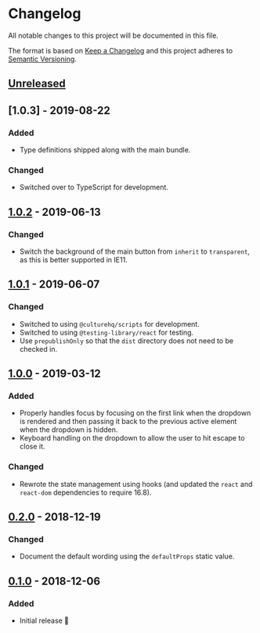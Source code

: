 # Changelog

All notable changes to this project will be documented in this file.

The format is based on [Keep a Changelog](http://keepachangelog.com/en/1.0.0/) and this project adheres to [Semantic Versioning](http://semver.org/spec/v2.0.0.html).

## [Unreleased]

## [1.0.3] - 2019-08-22

### Added

- Type definitions shipped along with the main bundle.

### Changed

- Switched over to TypeScript for development.

## [1.0.2] - 2019-06-13

### Changed

- Switch the background of the main button from `inherit` to `transparent`, as this is better supported in IE11.

## [1.0.1] - 2019-06-07

### Changed

- Switched to using `@culturehq/scripts` for development.
- Switched to using `@testing-library/react` for testing.
- Use `prepublishOnly` so that the `dist` directory does not need to be checked in.

## [1.0.0] - 2019-03-12

### Added

- Properly handles focus by focusing on the first link when the dropdown is rendered and then passing it back to the previous active element when the dropdown is hidden.
- Keyboard handling on the dropdown to allow the user to hit escape to close it.

### Changed

- Rewrote the state management using hooks (and updated the `react` and `react-dom` dependencies to require 16.8).

## [0.2.0] - 2018-12-19

### Changed

- Document the default wording using the `defaultProps` static value.

## [0.1.0] - 2018-12-06

### Added

- Initial release 🎉

[unreleased]: https://github.com/CultureHQ/add-to-calendar/compare/v1.0.2...HEAD
[1.0.2]: https://github.com/CultureHQ/add-to-calendar/compare/v1.0.1...v1.0.2
[1.0.1]: https://github.com/CultureHQ/add-to-calendar/compare/v1.0.0...v1.0.1
[1.0.0]: https://github.com/CultureHQ/add-to-calendar/compare/v0.2.0...v1.0.0
[0.2.0]: https://github.com/CultureHQ/add-to-calendar/compare/v0.1.0...v0.2.0
[0.1.0]: https://github.com/CultureHQ/add-to-calendar/compare/d105a7...v0.1.0
